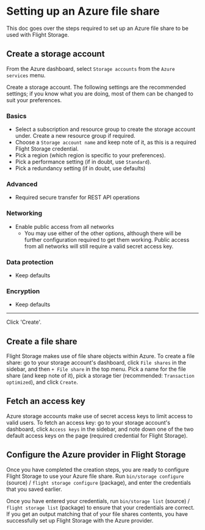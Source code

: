 # Setting up an Azure file share

This doc goes over the steps required to set up an Azure file share to be used with Flight Storage.

## Create a storage account

From the Azure dashboard, select `Storage accounts` from the `Azure services` menu.

Create a storage account. The following settings are the recommended settings; if you know what you are doing, most of them can be changed to suit your preferences.

### Basics
- Select a subscription and resource group to create the storage account under. Create a new resource group if required.
- Choose a `Storage account name` and keep note of it, as this is a required Flight Storage credential.
- Pick a region (which region is specific to your preferences).
- Pick a performance setting (if in doubt, use `Standard`).
- Pick a redundancy setting (if in doubt, use defaults)

### Advanced
- Required secure transfer for REST API operations

### Networking
- Enable public access from all networks
  - You may use either of the other options, although there will be further configuration required to get them working. Public access from all networks will still require a valid secret access key.
 
 ### Data protection
 - Keep defaults

### Encryption
- Keep defaults

---

Click 'Create'.

## Create a file share

Flight Storage makes use of file share objects within Azure. To create a file share: go to your storage account's dashboard, click `File shares` in the sidebar, and then `+ File share` in the top menu. Pick a name for the file share (and keep note of it), pick a storage tier (recommended: `Transaction optimized`), and click `Create`.

## Fetch an access key

Azure storage accounts make use of secret access keys to limit access to valid users. To fetch an access key: go to your storage account's dashboard, click `Access keys` in the sidebar, and note down one of the two default access keys on the page (required credential for Flight Storage).

## Configure the Azure provider in Flight Storage

Once you have completed the creation steps, you are ready to configure Flight Storage to use your Azure file share. Run `bin/storage configure` (source) / `flight storage configure` (package), and enter the credentials that you saved earlier.

Once you have entered your credentials, run `bin/storage list` (source) / `flight storage list` (package) to ensure that your credentials are correct. If you get an output matching that of your file shares contents, you have successfully set up Flight Storage with the Azure provider.

